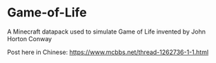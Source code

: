 # Game-of-Life
A Minecraft datapack used to simulate Game of Life invented by John Horton Conway

Post here in Chinese:
https://www.mcbbs.net/thread-1262736-1-1.html
